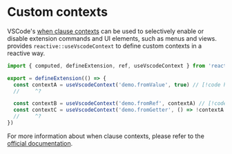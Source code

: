 # Custom contexts

VSCode's [when clause contexts](https://code.visualstudio.com/api/references/when-clause-contexts) can be used to selectively enable or disable extension commands and UI elements, such as menus and views. <ReactiveVscode /> provides `reactive::useVscodeContext` to define custom contexts in a reactive way.

```ts
import { computed, defineExtension, ref, useVscodeContext } from 'reactive-vscode'

export = defineExtension(() => {
  const contextA = useVscodeContext('demo.fromValue', true) // [!code highlight]
  //     ^?

  const contextB = useVscodeContext('demo.fromRef', contextA) // [!code highlight]
  const contextC = useVscodeContext('demo.fromGetter', () => !contextA.value) // [!code highlight]
  //     ^?
})
```

For more information about when clause contexts, please refer to the [official documentation](https://code.visualstudio.com/api/references/when-clause-contexts).

